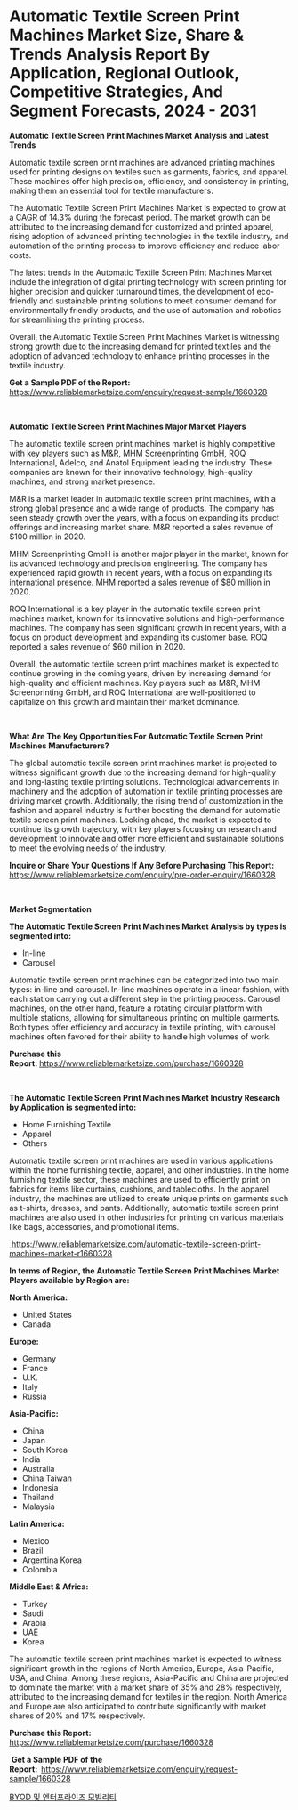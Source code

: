 <p><h1>Automatic Textile Screen Print Machines Market Size, Share & Trends Analysis Report By Application, Regional Outlook, Competitive Strategies, And Segment Forecasts, 2024 - 2031</h1></p><p><strong>Automatic Textile Screen Print Machines Market Analysis and Latest Trends</strong></p>
<p><p>Automatic textile screen print machines are advanced printing machines used for printing designs on textiles such as garments, fabrics, and apparel. These machines offer high precision, efficiency, and consistency in printing, making them an essential tool for textile manufacturers.</p><p>The Automatic Textile Screen Print Machines Market is expected to grow at a CAGR of 14.3% during the forecast period. The market growth can be attributed to the increasing demand for customized and printed apparel, rising adoption of advanced printing technologies in the textile industry, and automation of the printing process to improve efficiency and reduce labor costs.</p><p>The latest trends in the Automatic Textile Screen Print Machines Market include the integration of digital printing technology with screen printing for higher precision and quicker turnaround times, the development of eco-friendly and sustainable printing solutions to meet consumer demand for environmentally friendly products, and the use of automation and robotics for streamlining the printing process.</p><p>Overall, the Automatic Textile Screen Print Machines Market is witnessing strong growth due to the increasing demand for printed textiles and the adoption of advanced technology to enhance printing processes in the textile industry.</p></p>
<p><strong>Get a Sample PDF of the Report:&nbsp;</strong> <a href="https://www.reliablemarketsize.com/enquiry/request-sample/1660328">https://www.reliablemarketsize.com/enquiry/request-sample/1660328</a></p>
<p>&nbsp;</p>
<p><strong>Automatic Textile Screen Print Machines Major Market Players</strong></p>
<p><p>The automatic textile screen print machines market is highly competitive with key players such as M&R, MHM Screenprinting GmbH, ROQ International, Adelco, and Anatol Equipment leading the industry. These companies are known for their innovative technology, high-quality machines, and strong market presence.</p><p>M&R is a market leader in automatic textile screen print machines, with a strong global presence and a wide range of products. The company has seen steady growth over the years, with a focus on expanding its product offerings and increasing market share. M&R reported a sales revenue of $100 million in 2020.</p><p>MHM Screenprinting GmbH is another major player in the market, known for its advanced technology and precision engineering. The company has experienced rapid growth in recent years, with a focus on expanding its international presence. MHM reported a sales revenue of $80 million in 2020.</p><p>ROQ International is a key player in the automatic textile screen print machines market, known for its innovative solutions and high-performance machines. The company has seen significant growth in recent years, with a focus on product development and expanding its customer base. ROQ reported a sales revenue of $60 million in 2020.</p><p>Overall, the automatic textile screen print machines market is expected to continue growing in the coming years, driven by increasing demand for high-quality and efficient machines. Key players such as M&R, MHM Screenprinting GmbH, and ROQ International are well-positioned to capitalize on this growth and maintain their market dominance.</p></p>
<p>&nbsp;</p>
<p><strong>What Are The Key Opportunities For Automatic Textile Screen Print Machines Manufacturers?</strong></p>
<p><p>The global automatic textile screen print machines market is projected to witness significant growth due to the increasing demand for high-quality and long-lasting textile printing solutions. Technological advancements in machinery and the adoption of automation in textile printing processes are driving market growth. Additionally, the rising trend of customization in the fashion and apparel industry is further boosting the demand for automatic textile screen print machines. Looking ahead, the market is expected to continue its growth trajectory, with key players focusing on research and development to innovate and offer more efficient and sustainable solutions to meet the evolving needs of the industry.</p></p>
<p><strong>Inquire or Share Your Questions If Any Before Purchasing This Report:</strong> <a href="https://www.reliablemarketsize.com/enquiry/pre-order-enquiry/1660328">https://www.reliablemarketsize.com/enquiry/pre-order-enquiry/1660328</a></p>
<p>&nbsp;</p>
<p><strong>Market Segmentation</strong></p>
<p><strong>The Automatic Textile Screen Print Machines Market Analysis by types is segmented into:</strong></p>
<p><ul><li>In-line</li><li>Carousel</li></ul></p>
<p><p>Automatic textile screen print machines can be categorized into two main types: in-line and carousel. In-line machines operate in a linear fashion, with each station carrying out a different step in the printing process. Carousel machines, on the other hand, feature a rotating circular platform with multiple stations, allowing for simultaneous printing on multiple garments. Both types offer efficiency and accuracy in textile printing, with carousel machines often favored for their ability to handle high volumes of work.</p></p>
<p><strong>Purchase this Report:&nbsp;</strong><a href="https://www.reliablemarketsize.com/purchase/1660328">https://www.reliablemarketsize.com/purchase/1660328</a></p>
<p>&nbsp;</p>
<p><strong>The Automatic Textile Screen Print Machines Market Industry Research by Application is segmented into:</strong></p>
<p><ul><li>Home Furnishing Textile</li><li>Apparel</li><li>Others</li></ul></p>
<p><p>Automatic textile screen print machines are used in various applications within the home furnishing textile, apparel, and other industries. In the home furnishing textile sector, these machines are used to efficiently print on fabrics for items like curtains, cushions, and tablecloths. In the apparel industry, the machines are utilized to create unique prints on garments such as t-shirts, dresses, and pants. Additionally, automatic textile screen print machines are also used in other industries for printing on various materials like bags, accessories, and promotional items.</p></p>
<p><a href="https://www.reliablemarketsize.com/automatic-textile-screen-print-machines-market-r1660328">&nbsp;https://www.reliablemarketsize.com/automatic-textile-screen-print-machines-market-r1660328</a></p>
<p><strong>In terms of Region, the Automatic Textile Screen Print Machines Market Players available by Region are:</strong></p>
<p>
    <p> <strong> North America: </strong>
        <ul>
            <li>United States</li>
            <li>Canada</li>
        </ul>
        </p> 
    <p> <strong> Europe: </strong>
        <ul>
            <li>Germany</li>
            <li>France</li>
            <li>U.K.</li>
            <li>Italy</li>
            <li>Russia</li>
        </ul>
        </p> 
    <p> <strong> Asia-Pacific: </strong>
        <ul>
            <li>China</li>
            <li>Japan</li>
            <li>South Korea</li>
            <li>India</li>
            <li>Australia</li>
            <li>China Taiwan</li>
            <li>Indonesia</li>
            <li>Thailand</li>
            <li>Malaysia</li>
        </ul>
        </p> 
    <p> <strong> Latin America: </strong>
        <ul>
            <li>Mexico</li>
            <li>Brazil</li>
            <li>Argentina Korea</li>
            <li>Colombia</li>
        </ul>
        </p> 
    <p> <strong> Middle East & Africa: </strong>
        <ul>
            <li>Turkey</li>
            <li>Saudi</li>
            <li>Arabia</li>
            <li>UAE</li>
            <li>Korea</li>
        </ul>
    </p>
    </p>
<p><p>The automatic textile screen print machines market is expected to witness significant growth in the regions of North America, Europe, Asia-Pacific, USA, and China. Among these regions, Asia-Pacific and China are projected to dominate the market with a market share of 35% and 28% respectively, attributed to the increasing demand for textiles in the region. North America and Europe are also anticipated to contribute significantly with market shares of 20% and 17% respectively.</p></p>
<p><strong>Purchase this Report: </strong><a href="https://www.reliablemarketsize.com/purchase/1660328">https://www.reliablemarketsize.com/purchase/1660328</a></p>
<p>&nbsp;<strong>Get a Sample PDF of the Report:&nbsp;&nbsp;</strong><a href="https://www.reliablemarketsize.com/enquiry/request-sample/1660328">https://www.reliablemarketsize.com/enquiry/request-sample/1660328</a></p>
<p><strong></strong></p>
<p><p><a href="https://github.com/AidenReinger/Market-Research-Report-List-2/blob/main/72325761550.md">BYOD 및 엔터프라이즈 모빌리티</a></p></p>